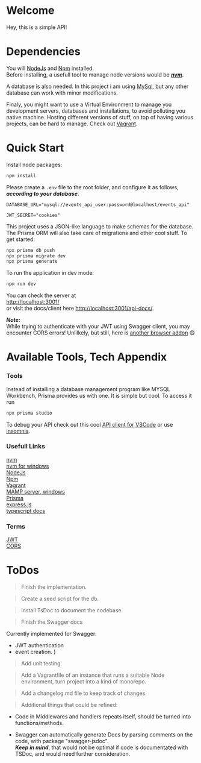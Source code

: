 # Welcome 

Hey, this is a simple API!

# Dependencies

You will [NodeJs](https://nodejs.org/en)
 and [Npm](https://www.npmjs.com/) installed.\
 Before installing, a usefull tool to manage node versions would be ***[nvm](https://github.com/nvm-sh/nvm)***. 

 A database is also needed. In this project i am using [MySql](https://www.mysql.com/), but any other database can work with minor modifications.
 
 Finaly, you might want to use a Virtual Environment to manage you development servers, databases and installations, to avoid polluting you native machine. Hosting different versions of stuff, on top of having various projects, can be hard to manage. Check out [Vagrant](https://www.vagrantup.com/).

# Quick Start

Install node packages:
```bash
npm install
```
Please create a ```.env``` file to the root folder, and configure it as follows, ***according to your database***.
```
DATABASE_URL="mysql://events_api_user:password@localhost/events_api"

JWT_SECRET="cookies"
```

This project uses a JSON-like language to make schemas for the database. The Prisma ORM will also take care of migrations and other cool stuff. To get started:
```bash
npx prisma db push
npx prisma migrate dev
npx prisma generate
```

To run the application in dev mode:
```bash
npm run dev
```

You can check the server at\
[http://localhost:3001/](http://localhost:3001/)\
or visit the docs/client here [http://localhost:3001/api-docs/](http://localhost:3001/api-docs/).

***Note:***\
While trying to authenticate with your JWT using Swagger client, you may encounter CORS errors! Unlilkely, but still, here is [another browser addon](https://chrome.google.com/webstore/detail/allow-cors-access-control/lhobafahddgcelffkeicbaginigeejlf/related) 😄

# Available Tools, Tech Appendix

### Tools
Instead of installing a database management program like MYSQL Workbench, Prisma provides us with one. It is simple but cool. To access it run
```bash
npx prisma studio
```
To debug your API check out this cool [API client for VSCode](https://www.thunderclient.com/) or use [insomnia](https://insomnia.rest/).

### Usefull Links

[nvm](https://github.com/nvm-sh/nvm)\
[nvm for windows](https://github.com/coreybutler/nvm-windows)\
[NodeJs](https://nodejs.org/en)\
[Npm](https://www.npmjs.com/)\
[Vagrant](https://www.vagrantup.com/)\
[MAMP server, windows](https://www.mamp.info/en/windows/)\
[Prisma](https://www.prisma.io/)\
[express.js](https://expressjs.com/)\
[typescript docs](https://www.typescriptlang.org/docs/)

### Terms

[JWT](https://en.wikipedia.org/wiki/JSON_Web_Token)\
[CORS](https://developer.mozilla.org/en-US/docs/Web/HTTP/CORS)

# ToDos

>Finish the implementation.

>Create a seed script for the db.

>Install TsDoc to document the codebase.

>Finish the Swagger docs 

Currently implemented for Swagger: 
- JWT authentication
- event creation. )

>Add unit testing.

>Add a Vagrantfile of an instance that runs a suitable Node environment, turn project into a kind of monorepo.

>Add a changelog.md file to keep track of changes.

> Additional things that could be refined:

- Code in Middlewares and handlers repeats itself, should be turned into functions/methods.

- Swagger can automatically generate Docs by parsing comments on the code, with package "swagger-jsdoc".\
***Keep in mind***, that would not be optimal if code is documentated with TSDoc,
and would need further consideration.

 